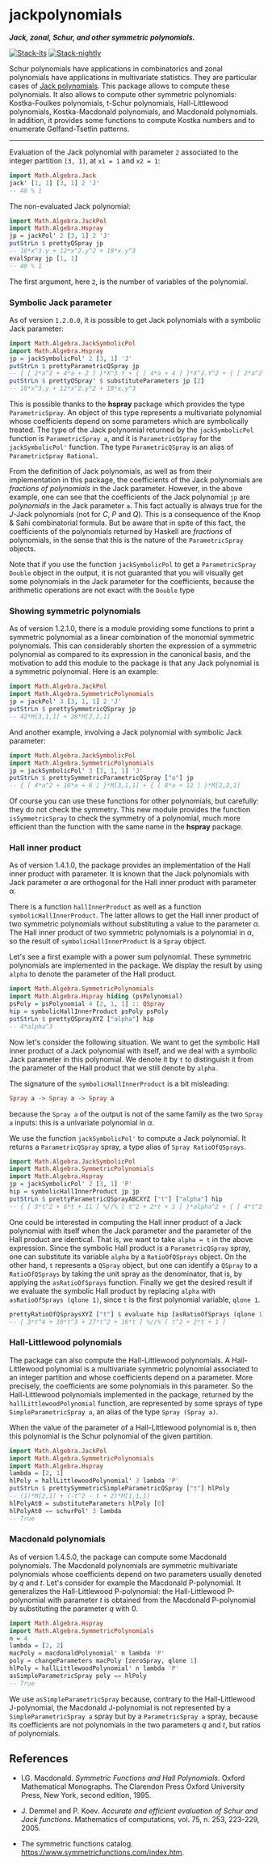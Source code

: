 # jackpolynomials

***Jack, zonal, Schur, and other symmetric polynomials.***

<!-- badges: start -->
[![Stack-lts](https://github.com/stla/jackpolynomials/actions/workflows/Stack-lts.yml/badge.svg)](https://github.com/stla/jackpolynomials/actions/workflows/Stack-lts.yml)
[![Stack-nightly](https://github.com/stla/jackpolynomials/actions/workflows/Stack-nightly.yml/badge.svg)](https://github.com/stla/jackpolynomials/actions/workflows/Stack-nightly.yml)
<!-- badges: end -->

Schur polynomials have applications in combinatorics and zonal polynomials have
applications in multivariate statistics. They are particular cases of
[Jack polynomials](https://en.wikipedia.org/wiki/Jack_function). This package
allows to compute these polynomials. It also allows to compute other 
symmetric polynomials: Kostka-Foulkes polynomials, t-Schur polynomials, 
Hall-Littlewood polynomials, Kostka-Macdonald polynomials, and Macdonald 
polynomials. In addition, it provides some functions to compute Kostka 
numbers and to enumerate Gelfand-Tsetlin patterns.

___

Evaluation of the Jack polynomial with parameter `2` associated to the integer 
partition `[3, 1]`, at `x1 = 1` and `x2 = 1`:

```haskell
import Math.Algebra.Jack
jack' [1, 1] [3, 1] 2 'J'
-- 48 % 1
```

The non-evaluated Jack polynomial:

```haskell
import Math.Algebra.JackPol
import Math.Algebra.Hspray
jp = jackPol' 2 [3, 1] 2 'J'
putStrLn $ prettyQSpray jp
-- 18*x^3.y + 12*x^2.y^2 + 18*x.y^3
evalSpray jp [1, 1]
-- 48 % 1
```

The first argument, here `2`, is the number of variables of the polynomial.


### Symbolic Jack parameter

As of version `1.2.0.0`, it is possible to get Jack polynomials with a 
symbolic Jack parameter:

```haskell
import Math.Algebra.JackSymbolicPol
import Math.Algebra.Hspray
jp = jackSymbolicPol' 2 [3, 1] 'J'
putStrLn $ prettyParametricQSpray jp
-- { [ 2*a^2 + 4*a + 2 ] }*X^3.Y + { [ 4*a + 4 ] }*X^2.Y^2 + { [ 2*a^2 + 4*a + 2 ] }*X.Y^3
putStrLn $ prettyQSpray' $ substituteParameters jp [2]
-- 18*x^3.y + 12*x^2.y^2 + 18*x.y^3
```

This is possible thanks to the **hspray** package which provides the type 
`ParametricSpray`. An object of this type represents a multivariate polynomial 
whose coefficients depend on some parameters which are symbolically treated. 
The type of the Jack polynomial returned by the `jackSymbolicPol` function is 
`ParametricSpray a`, and it is `ParametricQSpray` for the `jackSymbolicPol'` 
function. The type `ParametricQSpray` is an alias of `ParametricSpray Rational`.

From the definition of Jack polynomials, as well as from their implementation 
in this package, the coefficients of the Jack polynomials are 
*fractions of polynomials* in the Jack parameter. However, in the above 
example, one can see that the coefficients of the Jack polynomial `jp` are 
*polynomials* in the Jack parameter `a`. This fact actually is always true for 
the $J$-Jack polynomials (not for $C$, $P$ and $Q$). This is a consequence of 
the Knop & Sahi combinatorial formula. But be aware that in spite of this fact, 
the coefficients of the polynomials returned by Haskell are *fractions* of 
polynomials, in the sense that this is the nature of the `ParametricSpray` 
objects. 

Note that if you use the function `jackSymbolicPol` to get a 
`ParametricSpray Double` object in the output, it is not guaranted that you 
will visually get some polynomials in the Jack parameter for the coefficients, 
because the arithmetic operations are not exact with the `Double` type


### Showing symmetric polynomials

As of version 1.2.1.0, there is a module providing some functions to print a 
symmetric polynomial as a linear combination of the monomial symmetric 
polynomials. This can considerably shorten the expression of a symmetric 
polynomial as compared to its expression in the canonical basis, and the 
motivation to add this module to the package is that any Jack polynomial is 
a symmetric polynomial. Here is an example:

```haskell
import Math.Algebra.JackPol
import Math.Algebra.SymmetricPolynomials
jp = jackPol' 3 [3, 1, 1] 2 'J'
putStrLn $ prettySymmetricQSpray jp
-- 42*M[3,1,1] + 28*M[2,2,1]
```

And another example, involving a Jack polynomial with symbolic Jack
parameter:

```haskell
import Math.Algebra.JackSymbolicPol
import Math.Algebra.SymmetricPolynomials
jp = jackSymbolicPol' 3 [3, 1, 1] 'J'
putStrLn $ prettySymmetricParametricQSpray ["a"] jp
-- { [ 4*a^2 + 10*a + 6 ] }*M[3,1,1] + { [ 8*a + 12 ] }*M[2,2,1]
```

Of course you can use these functions for other polynomials, but carefully: 
they do not check the symmetry. This new module provides the function 
`isSymmetricSpray` to check the symmetry of a polynomial, much more efficient 
than the function with the same name in the **hspray** package.


### Hall inner product

As of version 1.4.1.0, the package provides an implementation of the Hall 
inner product with parameter. It is known that the Jack polynomials with 
Jack parameter $\alpha$ are orthogonal for the Hall inner product with 
parameter $\alpha$. 

There is a function `hallInnerProduct` as well as a function 
`symbolicHallInnerProduct`. The latter allows to get the Hall inner product 
of two symmetric polynomials without substituting a value to the parameter 
$\alpha$. The Hall inner product of two symmetric polynomials is a polynomial 
in $\alpha$, so the result of `symbolicHallInnerProduct` is a `Spray` object.

Let's see a first example with a power sum polynomial. These symmetric 
polynomials are implemented in the package. We display the result by using 
`alpha` to denote the parameter of the Hall product.

```haskell
import Math.Algebra.SymmetricPolynomials 
import Math.Algebra.Hspray hiding (psPolynomial)
psPoly = psPolynomial 4 [2, 1, 1] :: QSpray
hip = symbolicHallInnerProduct psPoly psPoly
putStrLn $ prettyQSprayXYZ ["alpha"] hip
-- 4*alpha^3
```

Now let's consider the following situation. We want to get the symbolic Hall 
inner product of a Jack polynomial with itself, and we deal with a symbolic 
Jack parameter in this polynomial. We denote it by `t` to distinguish it from 
the parameter of the Hall product that we still denote by `alpha`.

The signature of the `symbolicHallInnerProduct` is a bit misleading:
```haskell
Spray a -> Spray a -> Spray a
```
because the `Spray a` of the output is not of the same family as the two 
`Spray a` inputs: this is a univariate polynomial in $\alpha$. 

We use the function `jackSymbolicPol'` to compute a Jack polynomial. It
returns a `ParametricQSpray` spray, a type alias of `Spray RatioOfQSprays`.

```haskell
import Math.Algebra.JackSymbolicPol
import Math.Algebra.SymmetricPolynomials 
import Math.Algebra.Hspray 
jp = jackSymbolicPol' 2 [3, 1] 'P'
hip = symbolicHallInnerProduct jp jp
putStrLn $ prettyParametricQSprayABCXYZ ["t"] ["alpha"] hip
-- { [ 3*t^2 + 6*t + 11 ] %//% [ t^2 + 2*t + 1 ] }*alpha^2 + { [ 4*t^2 + 16*t + 16 ] %//% [ t^2 + 2*t + 1 ] }*alpha
```

One could be interested in computing the Hall inner product of a Jack 
polynomial with itself when the Jack parameter and the parameter of the 
Hall product are identical. That is, we want to take `alpha = t` in the 
above expression. Since the symbolic Hall product is a `ParametricQSpray` 
spray, one can substitute its variable `alpha` by a `RatioOfQSprays` 
object. On the other hand, `t` represents a `QSpray` object, but one can 
identify a `QSpray` to a `RatioOfQSprays` by taking the unit spray as the 
denominator, that is, by applying the `asRatioOfSprays` function. Finally 
we get the desired result if we evaluate the symbolic Hall product by 
replacing `alpha` with `asRatioOfSprays (qlone 1)`, since `t` is the 
first polynomial variable, `qlone 1`. 

```haskell
prettyRatioOfQSpraysXYZ ["t"] $ evaluate hip [asRatioOfSprays (qlone 1)]
-- [ 3*t^4 + 10*t^3 + 27*t^2 + 16*t ] %//% [ t^2 + 2*t + 1 ]
```


### Hall-Littlewood polynomials

The package can also compute the Hall-Littlewood polynomials. A Hall-Littlewood 
polynomial is a multivariate symmetric polynomial associated to an integer 
partition and whose coefficients depend on a parameter. More precisely, the 
coefficients are some polynomials in this parameter. So the Hall-Littlewood 
polynomials implemented in the package, returned by the 
`hallLittlewoodPolynomial` function, are represented by some sprays of type 
`SimpleParametricSpray a`, an alias of the type `Spray (Spray a)`. 

When the value of the parameter of a Hall-Littlewood polynomial is `0`, then 
this polynomial is the Schur polynomial of the given partition.

```haskell
import Math.Algebra.JackPol
import Math.Algebra.SymmetricPolynomials 
import Math.Algebra.Hspray 
lambda = [2, 1]
hlPoly = hallLittlewoodPolynomial' 3 lambda 'P' 
putStrLn $ prettySymmetricSimpleParametricQSpray ["t"] hlPoly
-- (1)*M[2,1] + (-t^2 - t + 2)*M[1,1,1]
hlPolyAt0 = substituteParameters hlPoly [0]
hlPolyAt0 == schurPol' 3 lambda
-- True
```


### Macdonald polynomials

As of version 1.4.5.0, the package can compute some Macdonald polynomials. 
The Macdonald polynomials are symmetric multivariate polynomials whose 
coefficients depend on two parameters usually denoted by $q$ and $t$. 
Let's consider for example the Macdonald P-polynomial. It generalizes 
the Hall-Littlewood P-polynomial: the Hall-Littlewood P-polynomial with 
parameter $t$ is obtained from the Macdonald P-polynomial by substituting
the parameter $q$ with $0$.

```haskell
import Math.Algebra.Hspray
import Math.Algebra.SymmetricPolynomials
n = 4
lambda = [2, 2]
macPoly = macdonaldPolynomial' n lambda 'P'
poly = changeParameters macPoly [zeroSpray, qlone 1]
hlPoly = hallLittlewoodPolynomial' n lambda 'P'
asSimpleParametricSpray poly == hlPoly
-- True
```

We use `asSimpleParametricSpray` because, contrary to the Hall-Littlewood 
J-polynomial, the Macdonald J-polynomial is not represented by a 
`SimpleParametricSpray a` spray but by a `ParametricSpray a` spray, because 
its coefficients are not polynomials in the two parameters $q$ and $t$, but 
ratios of polynomials.


## References

* I.G. Macdonald. *Symmetric Functions and Hall Polynomials*. Oxford Mathematical Monographs. The Clarendon Press Oxford University Press, New York, second edition, 1995.

* J. Demmel and P. Koev. *Accurate and efficient evaluation of Schur and Jack functions*. Mathematics of computations, vol. 75, n. 253, 223-229, 2005.

* The symmetric functions catalog. <https://www.symmetricfunctions.com/index.htm>.
